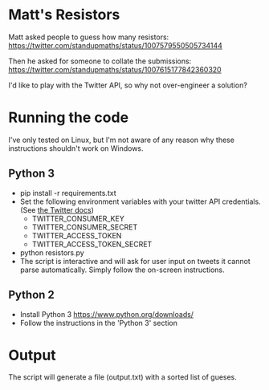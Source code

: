 # Matt's Resistors
Matt asked people to guess how many resistors: https://twitter.com/standupmaths/status/1007579550505734144

Then he asked for someone to collate the submissions: https://twitter.com/standupmaths/status/1007615177842360320

I'd like to play with the Twitter API, so why not over-engineer a solution?

# Running the code
I've only tested on Linux, but I'm not aware of any reason why these instructions shouldn't work on Windows.

## Python 3
- pip install -r requirements.txt
- Set the following environment variables with your twitter API credentials. (See [the Twitter docs](https://developer.twitter.com/en/docs/basics/getting-started))
  - TWITTER_CONSUMER_KEY
  - TWITTER_CONSUMER_SECRET
  - TWITTER_ACCESS_TOKEN
  - TWITTER_ACCESS_TOKEN_SECRET
- python resistors.py
- The script is interactive and will ask for user input on tweets it cannot parse automatically. Simply follow the on-screen instructions.

## Python 2
- Install Python 3 https://www.python.org/downloads/
- Follow the instructions in the 'Python 3' section

# Output
The script will generate a file (output.txt) with a sorted list of gueses.
